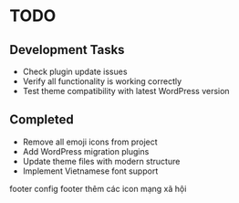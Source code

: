 # TODO

## Development Tasks
- Check plugin update issues
- Verify all functionality is working correctly
- Test theme compatibility with latest WordPress version

## Completed
- Remove all emoji icons from project
- Add WordPress migration plugins
- Update theme files with modern structure
- Implement Vietnamese font support


footer config
footer thêm các icon mạng xã hội
